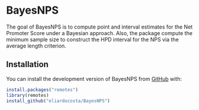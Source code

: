 # BayesNPS

<!-- badges: start -->
<!-- badges: end -->

The goal of BayesNPS is to compute point and interval estimates for the Net Promoter Score under a Bayesian approach. Also, the package compute the minimum sample size to construct the HPD interval for the NPS via the average length criterion.

## Installation

You can install the development version of BayesNPS from [GitHub](https://github.com/eliardocosta) with:

``` r
install.packages("remotes")
library(remotes)
install_github("eliardocosta/BayesNPS")
```
